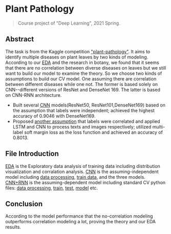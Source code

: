 # Plant Pathology
> Course project of "Deep Learning", 2021 Spring.

## Abstract
The task is from the Kaggle competition ["plant-pathology"](https://www.kaggle.com/c/plant-pathology-2021-fgvc8/). It aims to identify multiple diseases on plant leaves by two kinds of modeling. 
According to our [EDA](EDA.ipynb) and the research in botany, we found that it seems that there are no correlation between diverse diseases on leaves but we still want to build our model to examine the theory. So we choose two kinds of assumptions to build our CV model.
One assuming there are correlation between different diseases while one not. The former is based solely on CNN--different versions of ResNet and DenseNet 169. The latter is based on CNN-RNN architecture.
- Built several [CNN](cnn) models(ResNet50, ResNet101,DenseNet169) based on the assumption that labels were independent; achieved the highest accuracy of 0.9046 with DenseNet169.
- Proposed [another assumption](cnn+rnn) that labels were correlated and applied LSTM and CNN to process texts and images respectively; utilized multi-label soft margin loss as the loss function and achieved an accuracy of 0.8013.

## File Introduction
[EDA](EDA.ipynb) is the Exploratory data analysis of training data including distribution visualization and corralation analysis.
[CNN](cnn) is the assuming-independent model including [data processing](cnn/preprocess.py), [train data](cnn/train.csv), and the three models.
[CNN+RNN](cnn+rnn) is the assuming-dependent  model including standard CV python files: [data processing](cnn+rnn/data_preprocess.py), [train](cnn+rnn/train.py), [test](cnn+rnn/test.py), [model](cnn+rnn/model.py) etc.

## Conclusion
According to the model performance that the no-correlation modeling outperforms correlation modeling a lot, proving the theory and our EDA results.
